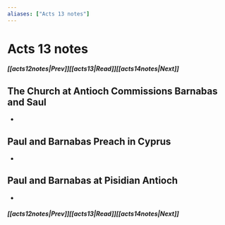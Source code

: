 ```yaml
---
aliases: ["Acts 13 notes"]
---
```

# Acts 13 notes
##### <span class=arrow-left></span>[[acts12notes|Prev]]<span class=navigation-separator></span>[[acts13|Read]]<span class=navigation-separator></span>[[acts14notes|Next]]<span class=arrow-right></span>
## The Church at Antioch Commissions Barnabas and Saul
- 
## Paul and Barnabas Preach in Cyprus
- 
## Paul and Barnabas at Pisidian Antioch
- 
##### <span class=arrow-left></span>[[acts12notes|Prev]]<span class=navigation-separator></span>[[acts13|Read]]<span class=navigation-separator></span>[[acts14notes|Next]]<span class=arrow-right></span>